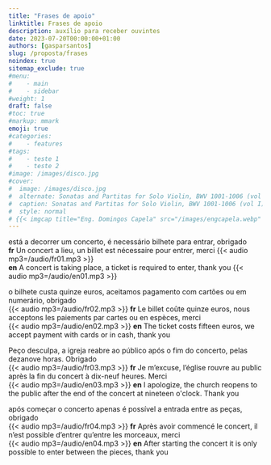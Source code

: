 ```yaml
---
title: "Frases de apoio"
linktitle: Frases de apoio
description: auxílio para receber ouvintes
date: 2023-07-20T00:00:00+01:00
authors: [gasparsantos]
slug: /proposta/frases
noindex: true
sitemap_exclude: true
#menu:
#    - main
#    - sidebar
#weight: 1
draft: false
#toc: true
#markup: mmark
emoji: true
#categories:
#    - features
#tags:
#    - teste 1
#    - teste 2
#image: /images/disco.jpg
#cover:
#  image: /images/disco.jpg
#  alternate: Sonatas and Partitas for Solo Violin, BWV 1001-1006 (vol I)
#  caption: Sonatas and Partitas for Solo Violin, BWV 1001-1006 (vol I)
#  style: normal
# {{< imgcap title="Eng. Domingos Capela" src="/images/engcapela.webp" >}}
---
```


está a decorrer um concerto, é necessário bilhete para entrar, obrigado\
**fr** Un concert a lieu, un billet est nécessaire pour entrer, merci {{< audio mp3=/audio/fr01.mp3 >}}\
**en** A concert is taking place, a ticket is required to enter, thank you {{< audio mp3=/audio/en01.mp3 >}}

o bilhete custa quinze euros, aceitamos pagamento com cartões ou em numerário, obrigado\
{{< audio mp3=/audio/fr02.mp3 >}} **fr** Le billet coûte quinze euros, nous acceptons les paiements par cartes ou en espèces, merci\
{{< audio mp3=/audio/en02.mp3 >}} **en** The ticket costs fifteen euros, we accept payment with cards or in cash, thank you

Peço desculpa, a igreja reabre ao público após o fim do concerto, pelas dezanove horas. Obrigado\
{{< audio mp3=/audio/fr03.mp3 >}} **fr** Je m’excuse, l’église rouvre au public après la fin du concert à dix-neuf heures. Merci\
{{< audio mp3=/audio/en03.mp3 >}} **en** I apologize, the church reopens to the public after the end of the concert at nineteen o'clock. Thank you

após começar o concerto apenas é possível a entrada entre as peças, obrigado\
{{< audio mp3=/audio/fr04.mp3 >}} **fr** Après avoir commencé le concert, il n’est possible d’entrer qu’entre les morceaux, merci\
{{< audio mp3=/audio/en04.mp3 >}} **en** After starting the concert it is only possible to enter between the pieces, thank you
